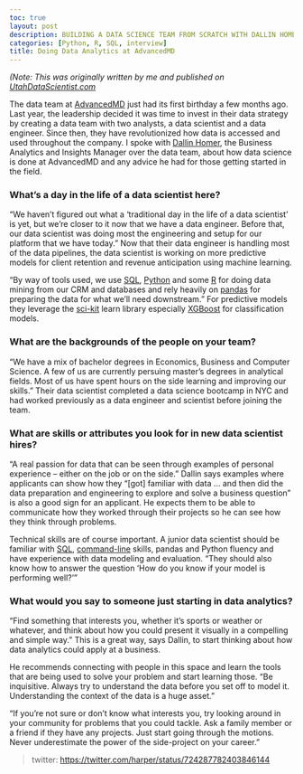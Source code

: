 ```yaml
---
toc: true
layout: post
description: BUILDING A DATA SCIENCE TEAM FROM SCRATCH WITH DALLIN HOMER -- BUSINESS ANALYTICS AND INSIGHTS MANAGER
categories: [Python, R, SQL, interview]
title: Doing Data Analytics at AdvancedMD
---
```


_(Note: This was originally written by me and published on [UtahDataScientist.com](https://utahdatascientist.org/)_

The data team at [AdvancedMD](https://www.advancedmd.com/) just had its first birthday a few months ago. Last year, the leadership decided it was time to invest in their data strategy by creating a data team with two analysts, a data scientist and a data engineer. Since then, they have revolutionized how data is accessed and used throughout the company. I spoke with [Dallin Homer](https://www.linkedin.com/in/dallinhomer/), the Business Analytics and Insights Manager over the data team, about how data science is done at AdvancedMD and any advice he had for those getting started in the field.

### What’s a day in the life of a data scientist here?

“We haven’t figured out what a ‘traditional day in the life of a data scientist’ is yet, but we’re closer to it now that we have a data engineer. Before that, our data scientist was doing most the engineering and setup for our platform that we have today.” Now that their data engineer is handling most of the data pipelines, the data scientist is working on more predictive models for client retention and revenue anticipation using machine learning.

“By way of tools used, we use [SQL](https://sqlzoo.net/wiki/SQL_Tutorial), [Python](https://www.python.org/) and some [R](https://www.rstudio.com/) for doing data mining from our CRM and databases and rely heavily on [pandas](https://pandas.pydata.org/) for preparing the data for what we’ll need downstream.” For predictive models they leverage the [sci-kit](https://scikit-learn.org/stable/) learn library especially [XGBoost](https://github.com/dmlc/xgboost) for classification models.

### What are the backgrounds of the people on your team?

“We have a mix of bachelor degrees in Economics, Business and Computer Science. A few of us are currently persuing master’s degrees in analytical fields. Most of us have spent hours on the side learning and improving our skills.” Their data scientist completed a data science bootcamp in NYC and had worked previously as a data engineer and scientist before joining the team.

### What are skills or attributes you look for in new data scientist hires?

“A real passion for data that can be seen through examples of personal experience – either on the job or on the side.” Dallin says examples where applicants can show how they “[got] familiar with data … and then did the data preparation and engineering to explore and solve a business question” is also a good sign for an applicant. He expects them to be able to communicate how they worked through their projects so he can see how they think through problems.

Technical skills are of course important. A junior data scientist should be familiar with [SQL](https://sqlzoo.net/wiki/SQL_Tutorial), [command-line](https://www.codecademy.com/learn/learn-the-command-line) skills, pandas and Python fluency and have experience with data modeling and evaluation. “They should also know how to answer the question ‘How do you know if your model is performing well?’”

### What would you say to someone just starting in data analytics?

“Find something that interests you, whether it’s sports or weather or whatever, and think about how you could present it visually in a compelling and simple way.” This is a great way, says Dallin, to start thinking about how data analytics could apply at a business.

He recommends connecting with people in this space and learn the tools that are being used to solve your problem and start learning those. “Be inquisitive. Always try to understand the data before you set off to model it. Understanding the context of the data is a huge asset.”

“If you’re not sure or don’t know what interests you, try looking around in your community for problems that you could tackle. Ask a family member or a friend if they have any projects. Just start going through the motions. Never underestimate the power of the side-project on your career.”

> twitter: https://twitter.com/harper/status/724287782403846144



